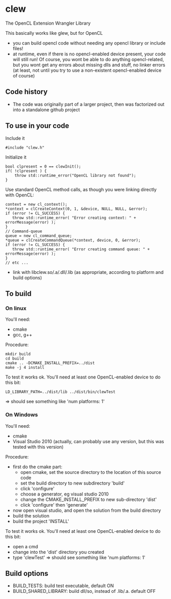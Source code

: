 # clew
The OpenCL Extension Wrangler Library

This basically works like glew, but for OpenCL
- you can build opencl code without needing any opencl library or include files!
- at runtime, even if there is no opencl-enabled device present, your code will still run!  Of course, you wont be able to do anything opencl-related, but you wont get any errors about missing dlls and stuff, no linker errors (at least, not until you try to use a non-existent opencl-enabled device of course)

## Code history

* The code was originally part of a larger project, then was factorized out into a standalone github project

## To use in your code

Include it
```
#include "clew.h"
```

Initialize it
```
bool clpresent = 0 == clewInit();
if( !clpresent ) {
    throw std::runtime_error("OpenCL library not found");
}
```

Use standard OpenCL method calls, as though you were linking directly with OpenCL:

```
context = new cl_context();
*context = clCreateContext(0, 1, &device, NULL, NULL, &error);
if (error != CL_SUCCESS) {
   throw std::runtime_error( "Error creating context: " + errorMessage(error) );
}
// Command-queue
queue = new cl_command_queue;
*queue = clCreateCommandQueue(*context, device, 0, &error);
if (error != CL_SUCCESS) {
   throw std::runtime_error( "Error creating command queue: " + errorMessage(error) );
}
// etc ...
```

* link with libclew.so/.a/.dll/.lib (as appropriate, according to platform and build options)

## To build

### On linux

You'll need:
* cmake
* gcc, g++

Procedure:
```
mkdir build
cd build
cmake .. -DCMAKE_INSTALL_PREFIX=../dist
make -j 4 install
```

To test it works ok.  You'll need at least one OpenCL-enabled device to do this bit:
```
LD_LIBRARY_PATH=../dist/lib ../dist/bin/clewTest
```
=> should see something like 'num platforms: 1'


### On Windows

You'll need:
* cmake
* Visual Studio 2010 (actually, can probably use any version, but this was tested with this version)

Procedure:
* first do the cmake part:
  * open cmake, set the source directory to the location of this source code
  * set the build directory to new subdirectory 'build'
  * click 'configure'
  * choose a generator, eg visual studio 2010
  * change the CMAKE_INSTALL_PREFIX to new sub-directory 'dist'
  * click 'configure' then 'generate'
* now open visual studio, and open the solution from the build directory
* build the solution
* build the project 'INSTALL'

To test it works ok.  You'll need at least one OpenCL-enabled device to do this bit:
* open a cmd
* change into the 'dist' directory you created
* type 'clewTest'
=> should see something like 'num platforms: 1'

## Build options

* BUILD_TESTS: build test executable, default ON
* BUILD_SHARED_LIBRARY: build dll/so, instead of .lib/.a.  default OFF


